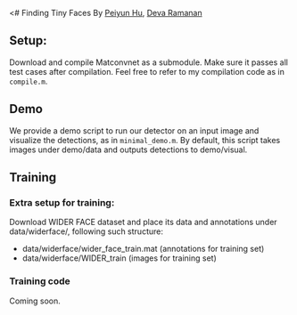 <# Finding Tiny Faces
By [Peiyun Hu](https://cs.cmu.edu/~peiyunh), [Deva Ramanan](https://cs.cmu.edu/~deva)


## Setup: 
Download and compile Matconvnet as a submodule. Make sure it passes all test cases after compilation. Feel free to refer to my compilation code as in `compile.m`. 

## Demo
We provide a demo script to run our detector on an input image and visualize the detections, as in `minimal_demo.m`. By default, this script takes images under demo/data and outputs detections to demo/visual. 

## Training

### Extra setup for training:
Download WIDER FACE dataset and place its data and annotations under data/widerface/, following such structure: 
- data/widerface/wider_face_train.mat (annotations for training set)
- data/widerface/WIDER_train (images for training set)

### Training code
Coming soon.
